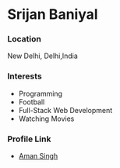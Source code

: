 
# Srijan Baniyal  

### Location

New Delhi, Delhi,India

### Interests

- Programming
- Football
- Full-Stack Web Development
- Watching Movies

### Profile Link

- [Aman Singh](https://github.com/Srijan-Baniyal)
